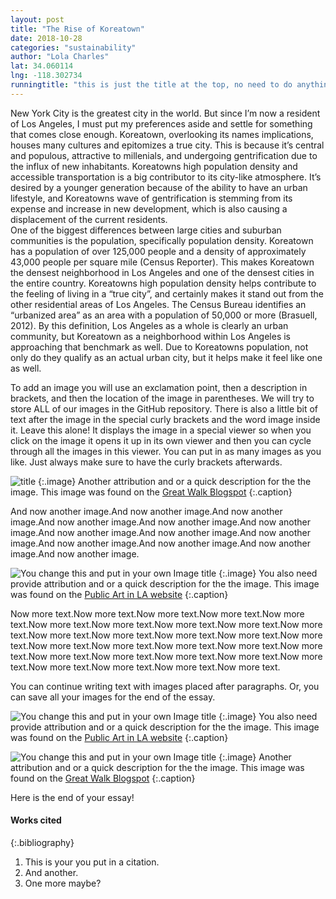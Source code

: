 ```yaml
---
layout: post
title: "The Rise of Koreatown"
date: 2018-10-28
categories: "sustainability" 
author: "Lola Charles"
lat: 34.060114
lng: -118.302734
runningtitle: "this is just the title at the top, no need to do anything here"
---
```

New York City is the greatest city in the world. But since I’m now a resident of Los Angeles, I must put my preferences aside and settle for something that comes close enough. Koreatown, overlooking its names implications, houses many cultures and epitomizes a true city. This is because it’s central and populous, attractive to millenials, and undergoing gentrification due to the influx of new inhabitants. Koreatowns high population density and accessible transportation is a big contributor to its city-like atmosphere. It’s desired by a younger generation because of the ability to have an urban lifestyle, and Koreatowns wave of gentrification is stemming from its expense and increase in new development, which is also causing a displacement of the current residents.  
 One of the biggest differences between large cities and suburban communities is the population, specifically population density. Koreatown has a population of over 125,000 people and a density of approximately 43,000 people per square mile (Census Reporter). This makes Koreatown the densest neighborhood in Los Angeles and one of the densest cities in the entire country. Koreatowns high population density helps contribute to the feeling of living in a “true city”, and certainly makes it stand out from the other residential areas of Los Angeles. The Census Bureau identifies an “urbanized area” as an area with a population of 50,000 or more (Brasuell, 2012). By this definition, Los Angeles as a whole is clearly an urban community, but Koreatown as a neighborhood within Los Angeles is approaching that benchmark as well. Due to Koreatowns population, not only do they qualify as an actual urban city, but it helps make it feel like one as well. 



To add an image you will use an exclamation point, then a description in brackets, and then the location of the image in parentheses. We will try to store ALL of our images in the GitHub repository.  There is also a little bit of text after the image in the special curly brackets and the word image inside it. Leave this alone! It displays the image in a special viewer so when you click on the image it opens it up in its own viewer and then you can cycle through all the images in this viewer. You can put in as many images as you like. Just always make sure to have the curly brackets afterwards.
   
   
![title](lolaimages1.jpg)
   {:.image}
Another attribution and or a quick description for the the image. This image was found on the [Great Walk Blogspot](http://greatlawalk.blogspot.com/2016/11/)
   {:.caption} 


And now another image.And now another image.And now another image.And now another image.And now another image.And now another image.And now another image.And now another image.And now another image.And now another image.And now another image.And now another image.And now another image.

![You change this and put in your own Image title](images/example1.jpg)
   {:.image}
You also need provide attribution and or a quick description for the the image. This image was found on the [Public Art in LA website](http://www.publicartinla.com/LA_murals/Hollywood/cat_fairfax.html)
   {:.caption} 

Now more text.Now more text.Now more text.Now more text.Now more text.Now more text.Now more text.Now more text.Now more text.Now more text.Now more text.Now more text.Now more text.Now more text.Now more text.Now more text.Now more text.Now more text.Now more text.Now more text.Now more text.Now more text.Now more text.Now more text.Now more text.Now more text.Now more text.Now more text.Now more text.


You can continue writing text with images placed after paragraphs. Or, you can save all your images for the end of the essay.

![You change this and put in your own Image title](images/example1.jpg)
   {:.image}
You also need provide attribution and or a quick description for the the image. This image was found on the [Public Art in LA website](http://www.publicartinla.com/LA_murals/Hollywood/cat_fairfax.html)
   {:.caption} 
   
![You change this and put in your own Image title](images/example2.jpg)
   {:.image}
Another attribution and or a quick description for the the image. This image was found on the [Great Walk Blogspot](http://greatlawalk.blogspot.com/2016/11/)
   {:.caption} 

Here is the end of your essay!

#### Works cited

{:.bibliography} 
1. This is your you put in a citation.
2. And another.
3. One more maybe?
